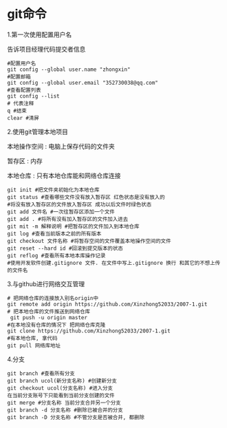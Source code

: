 # git命令

1.第一次使用配置用户名

告诉项目经理代码提交者信息

```git
#配置用户名
git config --global user.name "zhongxin"
#配置邮箱
git config --global user.email "352730038@qq.com"
#查看配置列表
git config --list
# 代表注释
q #结束
clear #清屏
```

2.使用git管理本地项目

本地操作空间 : 电脑上保存代码的文件夹

暂存区 : 内存

本地仓库 : 只有本地仓库能和网络仓库连接

```git
git init #把文件夹初始化为本地仓库
git status #查看哪些文件没有放入暂存区 红色状态是没有放入的
#将没有放入暂存区的文件放入暂存区 成功以后文件时绿色状态
git add 文件名 #一次往暂存区添加一个文件
git add . #将所有没有加入暂存区的文件加入进去
git mit -m 解释说明 #把暂存区的文件加入到本地仓库
git log #查看当前版本之前的所有版本
git checkout 文件名称 #将暂存空间的文件覆盖本地操作空间的文件
git reset --hard id #回滚到提交版本的状态
git reflog #查看所有本地本库操作记录
#使用开发软件创建.gitignore 文件. 在文件中写上.gitignore 换行 和其它的不想上传的文件名
```

3.与github进行网络交互管理

```git
# 把网络仓库的连接放入别名origin中
git remote add origin https://github.com/Xinzhong52033/2007-1.git
# 把本地仓库的文件推送到网络仓库
 git push -u origin master
#在本地没有仓库的情况下 把网络仓库克隆
git clone https://github.com/Xinzhong52033/2007-1.git
#有本地仓库, 拿代码
git pull 网络库地址
```

4.分支

```
git branch #查看所有分支
git branch ucol(新分支名称) #创建新分支
git checkout ucol(分支名称) #进入分支
在当前分支账号下只能看到当前分支创建的文件
git merge #分支名称 当前分支合并另一个分支
git branch -d 分支名称 #删除已被合并的分支
git branch -D 分支名称 #不管分支是否被合并, 都删除
```

